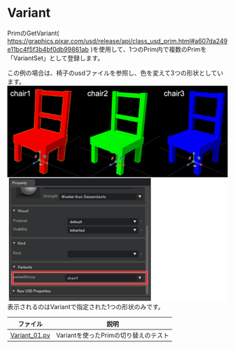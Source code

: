 # Variant

PrimのGetVariant( https://graphics.pixar.com/usd/release/api/class_usd_prim.html#a607da249e11bc4f5f3b4bf0db99861ab )を使用して、1つのPrim内で複数のPrimを「VariantSet」として登録します。    

この例の場合は、椅子のusdファイルを参照し、色を変えて3つの形状としています。     
![prim_variant_01.jpg](./images/prim_variant_01.jpg)      
表示されるのはVariantで指定された1つの形状のみです。    

|ファイル|説明|    
|---|---|    
|[Variant_01.py](./Variant_01.py)|Variantを使ったPrimの切り替えのテスト|    


